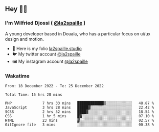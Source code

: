 ## Hey 👋🏾
### I'm Wilfried Djossi ( <a href="https://twitter.com/la2spaille/" target="_blank">@la2spaille</a> )
A young developer based in Douala, who has a particular focus on ui/ux design and motion.

- 🎨 Here is my folio [la2spaille.studio](https://la2spaille.studio/)
- 🐦 My twitter account [@la2spaille](https://twitter.com/la2spaille/)
- 🖼 My instagram account [@la2spaille](https://www.instagram.com/la2spaille/)

### Wakatime
<!--START_SECTION:waka-->

```text
From: 18 December 2022 - To: 25 December 2022

Total Time: 15 hrs 28 mins

PHP              7 hrs 33 mins   ████████████▒░░░░░░░░░░░░   48.87 %
JavaScript       3 hrs 28 mins   █████▓░░░░░░░░░░░░░░░░░░░   22.42 %
SCSS             2 hrs 52 mins   ████▓░░░░░░░░░░░░░░░░░░░░   18.54 %
CSS              1 hr 5 mins     █▓░░░░░░░░░░░░░░░░░░░░░░░   07.10 %
HTML             23 mins         ▓░░░░░░░░░░░░░░░░░░░░░░░░   02.57 %
GitIgnore file   3 mins          ░░░░░░░░░░░░░░░░░░░░░░░░░   00.38 %
```

<!--END_SECTION:waka-->
<!--
**la2spaille/la2spaille** is a ✨ _special_ ✨ repository because its `README.md` (this file) appears on your GitHub profile.

Here are some ideas to get you started:

- 🔭 I’m currently working on ...
- 🌱 I’m currently learning ...
- 👯 I’m looking to collaborate on ...
- 🤔 I’m looking for help with ...
- 💬 Ask me about ...
- 📫 How to reach me: ...
- 😄 Pronouns: ...
- ⚡ Fun fact: ...
-->
